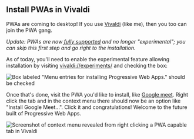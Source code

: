 ## Install PWAs in Vivaldi

PWAs are coming to desktop! If you use [Vivaldi](https://vivaldi.com) (like me), then you too can join the PWA gang.

_Update: PWAs are now [fully supported](https://vivaldi.com/blog/vivaldi-gets-more-private-delivers-an-all-new-capture-pwa-support/) and no longer "experimental"; you can skip this first step and go right to the installation._

As of today, you'll need to enable the experimental feature allowing installation by visiting [vivaldi://experiments/](vivaldi://experiments/) and checking the box:

![Box labeled "Menu entries for installing Progressive Web Apps." should be checked](https://cdn.hashnode.com/res/hashnode/image/upload/v1630589211154/p2tEk1MWp.png)

Once that's done, visit the PWA you'd like to install, like [Google meet](https://meet.google.com). Right click the tab and in the context menu there should now be an option like "Install Google Meet...". Click it and congratulations! Welcome to the future built of Progressive Web Apps.

![Screenshot of context menu revealed from right clicking a PWA capable tab in Vivaldi](https://cdn.hashnode.com/res/hashnode/image/upload/v1630589379077/kfEl9tMgk.png)
